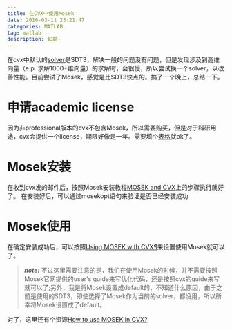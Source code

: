 ```yaml
---
title: 在CVX中使用Mosek
date: 2016-03-11 23:21:47
categories: MATLAB
tag: matlab
description: 如题~
---
```


在cvx中默认的[solver][1]是SDT3，解决一般的问题没有问题，但是发现涉及到高维向量（e.p. 求解1000+维向量）的求解时，会很慢，所以尝试换一个solver，以改善性能。目前尝试了Mosek，感觉是比SDT3快点的。搞了一个晚上，总结一下。

# 申请academic license
因为非professional版本的cvx不包含Mosek，所以需要购买，但是对于科研用途，cvx会提供一个license，期限好像是一年。需要填个[表格][2]就ok了。

# Mosek安装
在收到cvx发的邮件后，按照Mosek安装教程[MOSEK and CVX][3]上的步骤执行就好了。
在安装好后，可以通过mosekopt语句来验证是否已经安装成功

# Mosek使用
在确定安装成功后，可以按照[Using MOSEK with CVX¶][4]来设置使用Mosek就可以了。
> ***note:***
不过这里需要注意的是，我们在使用Mosek的时候，并不需要按照Mosek官网提供的user's guide来写优化代码，还是按照cvx的guide来写就可以了;另外，我是将Mosek设置成default的，不知道什么原因，由于之前是使用的SDT3，即使选择了Mosek作为当前的solver，都没用，所以所幸将Mosek设置成了default。


对了，这里还有个资源[How to use MOSEK in CVX?][5]


[1]: http://cvxr.com/cvx/doc/solver.html
[2]: http://cvxr.com/cvx/academic/
[3]: http://cvxr.com/cvx/mosek/
[4]: http://cvxr.com/cvx/doc/mosek.html#mosek
[5]: http://ask.cvxr.com/t/how-to-use-mosek-in-cvx/28
